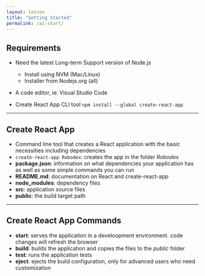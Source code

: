 ```yaml
---
layout: lesson
title: "Getting Started"
permalink: /a1-start/
---
```


## Requirements

- Need the latest Long-term Support version of Node.js
    - Install using NVM (Mac/Linux)
    - Installer from Nodejs.org (all)

- A code editor, ie: Visual Studio Code

- Create React App CLI tool
    `npm install --global create-react-app`

---

## Create React App

- Command line tool that creates a React application with the basic necessities including dependencies
- `create-react-app Robodex`: creates the app in the folder _Robodex_
- __package.json__: information on what dependencies your application has as well as some simple commands you can run
- __README.md__: documentation on React and create-react-app
- __node_modules__: dependency files
- __src__: application source files
- __public__: the build target path

---

## Create React App Commands

- __start__: serves the application in a develoopment environment. code changes will refresh the browser
- __build__: builds the application and copies the files to the _public_ folder
- __test__: runs the application tests
- __eject__: ejects the build configuration, only for advanced users who need customization

